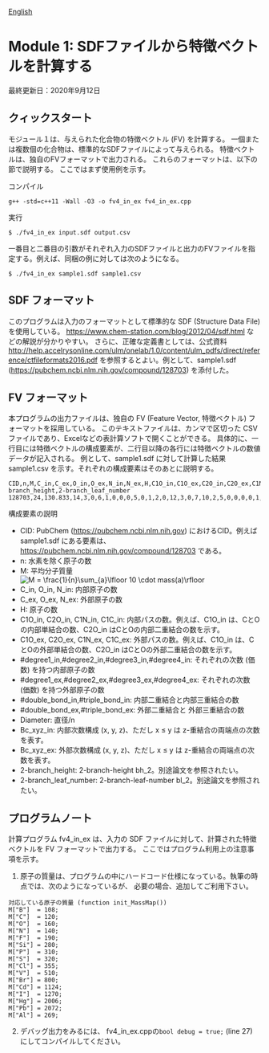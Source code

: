 [English](Readme.md)

# Module 1: SDFファイルから特徴ベクトルを計算する

最終更新日：2020年9月12日

## クィックスタート

モジュール１は、与えられた化合物の特徴ベクトル (FV) を計算する。
一個または複数個の化合物は、標準的なSDFファイルによって与えられる。
特徴ベクトルは、独自のFVフォーマットで出力される。
これらのフォーマットは、以下の節で説明する。
ここではまず使用例を示す。

コンパイル
```
g++ -std=c++11 -Wall -O3 -o fv4_in_ex fv4_in_ex.cpp
```
実行  
```
$ ./fv4_in_ex input.sdf output.csv
```
一番目と二番目の引数がそれぞれ入力のSDFファイルと出力のFVファイルを指定する。例えば、同梱の例に対しては次のようになる。
```
$ ./fv4_in_ex sample1.sdf sample1.csv
```

## SDF フォーマット

このプログラムは入力のフォーマットとして標準的な SDF (Structure Data File) を使用している。
https://www.chem-station.com/blog/2012/04/sdf.html などの解説が分かりやすい。
さらに、正確な定義書としては、公式資料 http://help.accelrysonline.com/ulm/onelab/1.0/content/ulm_pdfs/direct/reference/ctfileformats2016.pdf を参照するとよい。例として、sample1.sdf (https://pubchem.ncbi.nlm.nih.gov/compound/128703) を添付した。

## FV フォーマット

本プログラムの出力ファイルは、独自の FV (Feature Vector, 特徴ベクトル) フォーマットを採用している。
このテキストファイルは、カンマで区切った CSV ファイルであり、Excelなどの表計算ソフトで開くことができる。
具体的に、一行目には特徴ベクトルの構成要素が、二行目以降の各行には特徴ベクトルの数値データが記入される。
例として、sample1.sdf に対して計算した結果 sample1.csv を示す。それぞれの構成要素はそのあとに説明する。

```
CID,n,M,C_in,C_ex,O_in,O_ex,N_in,N_ex,H,C1O_in,C1O_ex,C2O_in,C2O_ex,C1N_in,C1N_ex,C1C_in,C1C_ex,#degree1_in,#degree1_ex,#degree2_in,#degree2_ex,#degree3_in,#degree3_ex,#degree4_in,#degree4_ex,#double_bond_in,#double_bond_ex,#triple_bond_in,#triple_bond_ex,Diameter,Bc_121_in,Bc_121_ex,Bc_122_in,Bc_122_ex,Bc_123_in,Bc_123_ex,Bc_131_in,Bc_131_ex,Bc_132_in,Bc_132_ex,Bc_141_in,Bc_141_ex,Bc_221_in,Bc_221_ex,Bc_222_in,Bc_222_ex,Bc_223_in,Bc_223_ex,Bc_231_in,Bc_231_ex,Bc_232_in,Bc_232_ex,Bc_241_in,Bc_241_ex,Bc_331_in,Bc_331_ex,Bc_332_in,Bc_332_ex,Bc_341_in,Bc_341_ex,Bc_441_in,Bc_441_ex,2-branch_height,2-branch_leaf_number
128703,24,130.833,14,3,0,6,1,0,0,0,5,0,1,2,0,12,3,0,7,10,2,5,0,0,0,0,1,0,0,0.75,0,2,0,0,0,0,0,4,0,1,0,0,9,1,0,0,0,0,1,1,0,0,0,0,4,0,0,0,0,0,0,0,1,2
```

構成要素の説明
+ CID:  PubChem (https://pubchem.ncbi.nlm.nih.gov) におけるCID。例えば sample1.sdf にある要素は、https://pubchem.ncbi.nlm.nih.gov/compound/128703 である。
+ n: 水素を除く原子の数
+ M: 平均分子質量  
![M = \frac{1}{n}\sum_{a}\lfloor 10 \cdot mass(a)\rfloor](https://render.githubusercontent.com/render/math?math=%5Cdisplaystyle+M+%3D+%5Cfrac%7B1%7D%7Bn%7D%5Csum_%7Ba%7D%5Clfloor+10+%5Ccdot+mass%28a%29%5Crfloor)
+ C_in, O_in, N_in: 内部原子の数
+ C_ex, O_ex, N_ex: 外部原子の数
+ H: 原子の数
+ C1O_in, C2O_in, C1N_in, C1C_in: 内部パスの数。例えば、C1O_in は、CとOの内部単結合の数、C2O_in はCとOの内部二重結合の数を示す。
+ C1O_ex, C2O_ex, C1N_ex, C1C_ex: 外部パスの数。例えば、C1O_in は、CとOの外部単結合の数、C2O_in はCとOの外部二重結合の数を示す。
+ #degree1_in,#degree2_in,#degree3_in,#degree4_in: それぞれの次数 (価数) を持つ内部原子の数
+ #degree1_ex,#degree2_ex,#degree3_ex,#degree4_ex: それぞれの次数 (価数) を持つ外部原子の数
+ #double_bond_in,#triple_bond_in: 内部二重結合と内部三重結合の数
+ #double_bond_ex,#triple_bond_ex: 外部二重結合と 外部三重結合の数
+ Diameter: 直径/n
+ Bc_xyz_in: 内部次数構成 (x, y, z)、ただし x ≤ y は z-重結合の両端点の次数を表す。
+ Bc_xyz_ex: 外部次数構成 (x, y, z)、ただし x ≤ y は z-重結合の両端点の次数を表す。
+ 2-branch_height: 2-branch-height bh_2。別途論文を参照されたい。
+ 2-branch_leaf_number: 2-branch-leaf-number bl_2。別途論文を参照されたい。

## プログラムノート
計算プログラム fv4_in_ex は、入力の SDF ファイルに対して、計算された特徴ベクトルを FV フォーマットで出力する。
ここではプログラム利用上の注意事項を示す。
1. 原子の質量は、プログラムの中にハードコード仕様になっている。執筆の時点では、次のようになっているが、
必要の場合、追加してご利用下さい。
```
対応している原子の質量 (function init_MassMap())
M["B"]  = 108;
M["C"]  = 120;
M["O"]  = 160;
M["N"]  = 140;
M["F"]  = 190;
M["Si"] = 280;
M["P"]  = 310;
M["S"]  = 320;
M["Cl"] = 355;
M["V"]  = 510;
M["Br"] = 800;
M["Cd"] = 1124;
M["I"]  = 1270;
M["Hg"] = 2006;
M["Pb"] = 2072;
M["Al"] = 269;
```
2. デバッグ出力をみるには、 fv4_in_ex.cppの```bool debug = true;``` (line 27) にしてコンパイルしてください。
